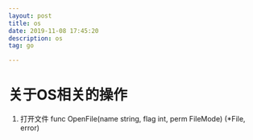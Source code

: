 ```yaml
---
layout: post
title: os
date: 2019-11-08 17:45:20
description: os
tag: go

---
```



# 关于OS相关的操作

1. 打开文件
func OpenFile(name string, flag int, perm FileMode) (*File, error)